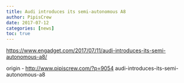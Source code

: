 ```yaml
---
title: Audi introduces its semi-autonomous A8
author: PipisCrew
date: 2017-07-12
categories: [news]
toc: true
---
```


https://www.engadget.com/2017/07/11/audi-introduces-its-semi-autonomous-a8/

origin - http://www.pipiscrew.com/?p=9054 audi-introduces-its-semi-autonomous-a8